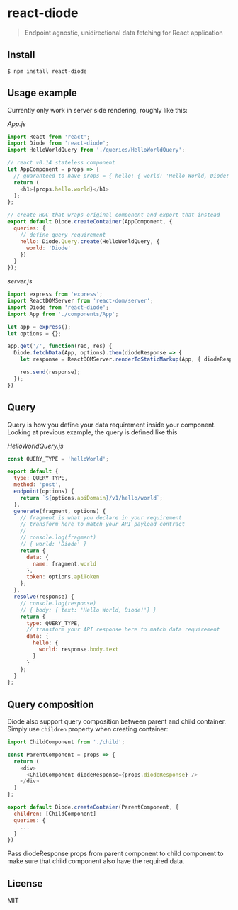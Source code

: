 # react-diode

> Endpoint agnostic, unidirectional data fetching for React application

## Install

```
$ npm install react-diode
```

## Usage example

Currently only work in server side rendering, roughly like this:

*App.js*
```js
import React from 'react';
import Diode from 'react-diode';
import HelloWorldQuery from './queries/HelloWorldQuery';

// react v0.14 stateless component
let AppComponent = props => {
  // guaranteed to have props = { hello: { world: 'Hello World, Diode!' }}
  return (
    <h1>{props.hello.world}</h1>
  );
};

// create HOC that wraps original component and export that instead
export default Diode.createContainer(AppComponent, {
  queries: {
    // define query requirement
    hello: Diode.Query.create(HelloWorldQuery, {
      world: 'Diode'
    })    
  }
});
```

*server.js*
```js
import express from 'express';
import ReactDOMServer from 'react-dom/server';
import Diode from 'react-diode';
import App from './components/App';

let app = express();
let options = {};

app.get('/', function(req, res) {
  Diode.fetchData(App, options).then(diodeResponse => {
    let response = ReactDOMServer.renderToStaticMarkup(App, { diodeResponse });

    res.send(response);
  });  
})
```

## Query

Query is how you define your data requirement inside your component. Looking at previous example,
the query is defined like this

*HelloWorldQuery.js*
```js
const QUERY_TYPE = 'helloWorld';

export default {
  type: QUERY_TYPE,
  method: 'post',
  endpoint(options) {
    return `${options.apiDomain}/v1/hello/world`;
  },
  generate(fragment, options) {
    // fragment is what you declare in your requirement
    // transform here to match your API payload contract
    //
    // console.log(fragment)
    // { world: 'Diode' }
    return {
      data: {
        name: fragment.world
      },
      token: options.apiToken
    };
  },
  resolve(response) {
    // console.log(response)
    // { body: { text: 'Hello World, Diode!'} }
    return {
      type: QUERY_TYPE,
      // transform your API response here to match data requirement
      data: {
        hello: {
          world: response.body.text
        }
      }
    };
  }
};
```

## Query composition

Diode also support query composition between parent and child container. Simply use `children`
property when creating container:

```js
import ChildComponent from './child';

const ParentComponent = props => {
  return (
    <div>
      <ChildComponent diodeResponse={props.diodeResponse} />
    </div>
  )
};

export default Diode.createContaier(ParentComponent, {
  children: [ChildComponent]
  queries: {
    ...
  }
})
```

Pass diodeResponse props from parent component to child component to make sure that child component
also have the required data.

## License

MIT
